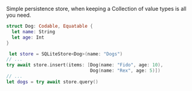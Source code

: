 Simple persistence store, when keeping a Collection of value types is all you need.

```swift
struct Dog: Codable, Equatable {
  let name: String
  let age: Int
}
```
```swift
 let store = SQLiteStore<Dog>(name: "Dogs")
// ...
try await store.insert(items: [Dog(name: "Fido", age: 10),                                         
                               Dog(name: "Rex", age: 5)])
// ...
let dogs = try await store.query()
```
